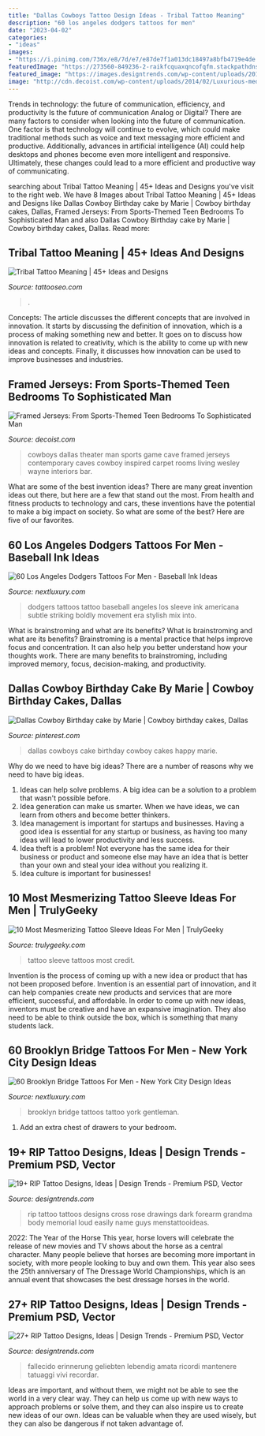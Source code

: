 ```yaml
---
title: "Dallas Cowboys Tattoo Design Ideas - Tribal Tattoo Meaning"
description: "60 los angeles dodgers tattoos for men"
date: "2023-04-02"
categories:
- "ideas"
images:
- "https://i.pinimg.com/736x/e8/7d/e7/e87de7f1a013dc18497a8bfb4719e4de.jpg"
featuredImage: "https://273560-849236-2-raikfcquaxqncofqfm.stackpathdns.com/wp-content/uploads/2017/08/tattoo-sleeve-ideas-for-men-7.1.jpg"
featured_image: "https://images.designtrends.com/wp-content/uploads/2016/02/25050532/Cross-Tattoo-Design.jpg"
image: "http://cdn.decoist.com/wp-content/uploads/2014/02/Luxurious-media-room-with-framed-sports-jerseys.jpg"
---
```



Trends in technology: the future of communication, efficiency, and productivity
Is the future of communication Analog or Digital? 
There are many factors to consider when looking into the future of communication. One factor is that technology will continue to evolve, which could make traditional methods such as voice and text messaging more efficient and productive. Additionally, advances in artificial intelligence (AI) could help desktops and phones become even more intelligent and responsive. Ultimately, these changes could lead to a more efficient and productive way of communicating.

	

		
searching about Tribal Tattoo Meaning | 45+ Ideas and Designs you've visit to the right web. We have 8 Images about Tribal Tattoo Meaning | 45+ Ideas and Designs like Dallas Cowboy Birthday cake by Marie | Cowboy birthday cakes, Dallas, Framed Jerseys: From Sports-Themed Teen Bedrooms To Sophisticated Man and also Dallas Cowboy Birthday cake by Marie | Cowboy birthday cakes, Dallas. Read more:
		
    
## Tribal Tattoo Meaning | 45+ Ideas And Designs

<img loading=lazy src="https://www.tattooseo.com/wp-content/uploads/2013/11/Tribal-Tattoo-Meanings-40.jpg" onerror="this.onerror=null;this.src='https://tse4.mm.bing.net/th?id=OIP.cVrfqHq3FXIRY1pptsSn7gAAAA&amp;pid=15.1';" alt="Tribal Tattoo Meaning | 45+ Ideas and Designs">

_Source: tattooseo.com_

>. 

	

Concepts:
The article discusses the different concepts that are involved in innovation. It starts by discussing the definition of innovation, which is a process of making something new and better. It goes on to discuss how innovation is related to creativity, which is the ability to come up with new ideas and concepts. Finally, it discusses how innovation can be used to improve businesses and industries.

    
## Framed Jerseys: From Sports-Themed Teen Bedrooms To Sophisticated Man

<img loading=lazy src="http://cdn.decoist.com/wp-content/uploads/2014/02/Luxurious-media-room-with-framed-sports-jerseys.jpg" onerror="this.onerror=null;this.src='https://tse1.mm.bing.net/th?id=OIP.xkUKLRCQDgdLvW7adtm32gHaE4&amp;pid=15.1';" alt="Framed Jerseys: From Sports-Themed Teen Bedrooms To Sophisticated Man">

_Source: decoist.com_

>cowboys dallas theater man sports game cave framed jerseys contemporary caves cowboy inspired carpet rooms living wesley wayne interiors bar. 

	

What are some of the best invention ideas?
There are many great invention ideas out there, but here are a few that stand out the most. From health and fitness products to technology and cars, these inventions have the potential to make a big impact on society. So what are some of the best? Here are five of our favorites.

    
## 60 Los Angeles Dodgers Tattoos For Men - Baseball Ink Ideas

<img loading=lazy src="http://nextluxury.com/wp-content/uploads/guys-tattoos-with-dodgers-design-leg-sleeve.jpg" onerror="this.onerror=null;this.src='https://tse3.mm.bing.net/th?id=OIP.UwcwFGNUri3vtgriF1rZ6wHaIT&amp;pid=15.1';" alt="60 Los Angeles Dodgers Tattoos For Men - Baseball Ink Ideas">

_Source: nextluxury.com_

>dodgers tattoos tattoo baseball angeles los sleeve ink americana subtle striking boldly movement era stylish mix into. 

	

What is brainstroming and what are its benefits?
What is brainstroming and what are its benefits? Brainstroming is a mental practice that helps improve focus and concentration. It can also help you better understand how your thoughts work. There are many benefits to brainstroming, including improved memory, focus, decision-making, and productivity.

    
## Dallas Cowboy Birthday Cake By Marie | Cowboy Birthday Cakes, Dallas

<img loading=lazy src="https://i.pinimg.com/736x/e8/7d/e7/e87de7f1a013dc18497a8bfb4719e4de.jpg" onerror="this.onerror=null;this.src='https://tse3.mm.bing.net/th?id=OIP.V17JOyEomwXfmycWzoRNrAHaJo&amp;pid=15.1';" alt="Dallas Cowboy Birthday cake by Marie | Cowboy birthday cakes, Dallas">

_Source: pinterest.com_

>dallas cowboys cake birthday cowboy cakes happy marie. 

	

Why do we need to have big ideas?
There are a number of reasons why we need to have big ideas. 
1. Ideas can help solve problems. A big idea can be a solution to a problem that wasn't possible before. 
2. Idea generation can make us smarter. When we have ideas, we can learn from others and become better thinkers. 
3. Idea management is important for startups and businesses. Having a good idea is essential for any startup or business, as having too many ideas will lead to lower productivity and less success. 
4. Idea theft is a problem! Not everyone has the same idea for their business or product and someone else may have an idea that is better than your own and steal your idea without you realizing it. 
5. Idea culture is important for businesses!

    
## 10 Most Mesmerizing Tattoo Sleeve Ideas For Men | TrulyGeeky

<img loading=lazy src="https://273560-849236-2-raikfcquaxqncofqfm.stackpathdns.com/wp-content/uploads/2017/08/tattoo-sleeve-ideas-for-men-7.1.jpg" onerror="this.onerror=null;this.src='https://tse3.mm.bing.net/th?id=OIP.6x7Qjq6Fl5NSK71bKPPMigHaJ4&amp;pid=15.1';" alt="10 Most Mesmerizing Tattoo Sleeve Ideas For Men | TrulyGeeky">

_Source: trulygeeky.com_

>tattoo sleeve tattoos most credit. 

	

Invention is the process of coming up with a new idea or product that has not been proposed before. Invention is an essential part of innovation, and it can help companies create new products and services that are more efficient, successful, and affordable. In order to come up with new ideas, inventors must be creative and have an expansive imagination. They also need to be able to think outside the box, which is something that many students lack.

    
## 60 Brooklyn Bridge Tattoos For Men - New York City Design Ideas

<img loading=lazy src="http://nextluxury.com/wp-content/uploads/leg-calf-small-brooklyn-bridge-tattoo-ideas-for-men.jpg" onerror="this.onerror=null;this.src='https://tse3.mm.bing.net/th?id=OIP.Lxe1hz5s5rwjCi_fap6sWgHaHa&amp;pid=15.1';" alt="60 Brooklyn Bridge Tattoos For Men - New York City Design Ideas">

_Source: nextluxury.com_

>brooklyn bridge tattoos tattoo york gentleman. 

	

1. Add an extra chest of drawers to your bedroom.

    
## 19+ RIP Tattoo Designs, Ideas | Design Trends - Premium PSD, Vector

<img loading=lazy src="https://images.designtrends.com/wp-content/uploads/2016/02/25050532/Cross-Tattoo-Design.jpg" onerror="this.onerror=null;this.src='https://tse1.mm.bing.net/th?id=OIP.f0rqhVHqBHSB_OXqzM6ejwHaHa&amp;pid=15.1';" alt="19+ RIP Tattoo Designs, Ideas | Design Trends - Premium PSD, Vector">

_Source: designtrends.com_

>rip tattoo tattoos designs cross rose drawings dark forearm grandma body memorial loud easily name guys menstattooideas. 

	

2022: The Year of the Horse
This year, horse lovers will celebrate the release of new movies and TV shows about the horse as a central character. Many people believe that horses are becoming more important in society, with more people looking to buy and own them. This year also sees the 25th anniversary of The Dressage World Championships, which is an annual event that showcases the best dressage horses in the world.

    
## 27+ RIP Tattoo Designs, Ideas | Design Trends - Premium PSD, Vector

<img loading=lazy src="https://images.designtrends.com/wp-content/uploads/2016/02/25050921/Rose-Tattoo-Design2.jpg" onerror="this.onerror=null;this.src='https://tse4.mm.bing.net/th?id=OIP.BS0gGUktWnb6wrIFjynAYgHaHa&amp;pid=15.1';" alt="27+ RIP Tattoo Designs, Ideas | Design Trends - Premium PSD, Vector">

_Source: designtrends.com_

>fallecido erinnerung geliebten lebendig amata ricordi mantenere tatuaggi vivi recordar. 

	

Ideas are important, and without them, we might not be able to see the world in a very clear way. They can help us come up with new ways to approach problems or solve them, and they can also inspire us to create new ideas of our own. Ideas can be valuable when they are used wisely, but they can also be dangerous if not taken advantage of.

